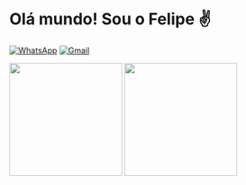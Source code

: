 # Olá mundo! Sou o Felipe ✌

[![WhatsApp](https://img.shields.io/badge/WhatsApp-25D366?style=for-the-badge&logo=whatsapp&logoColor=white)](https://wa.me/5513988017905)
[![Gmail](https://img.shields.io/badge/Gmail-D14836?style=for-the-badge&logo=gmail&logoColor=white)](felipeofragoso@gmail.com)

<!-- Stats Card -->

  <img height='200em' src='https://github-readme-stats.vercel.app/api?username=fefragoso&locale=&show_icons=true&theme=dark&count_private=true'/>
  <img height='200em' src='https://github-readme-stats.vercel.app/api/top-langs?username=fefragoso&layout=compact&theme=dark'/>

